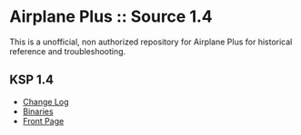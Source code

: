 # Airplane Plus :: Source 1.4

This is a unofficial, non authorized repository for Airplane Plus for historical reference and troubleshooting.


## KSP 1.4

* [Change Log](./CHANGE_LOG.md)
* [Binaries](https://github.com/net-lisias-ksph/AirplanePlus/tree/Archive)
* [Front Page](https://github.com/net-lisias-ksph/AirplanePlus)


